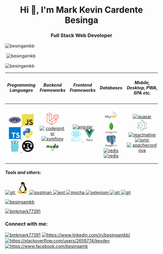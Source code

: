 <h1 align="center">Hi 👋, I'm Mark Kevin Cardente Besinga</h1>
<h3 align="center">Full Stack Web Developer</h3>
<p align="left">
  <img
    src="https://komarev.com/ghpvc/?username=besingamkb&label=Profile%20views&color=0e75b6&style=flat"
    alt="besingamkb"
  />
</p>
<p style="display:none;">
  <img
    align="left"
    src="https://github-readme-stats.vercel.app/api/top-langs?username=besingamkb&show_icons=true&locale=en&layout=compact"
    alt="besingamkb"
  />
</p>
<p>
  &nbsp;<img
    align="center"
    src="https://github-readme-stats.vercel.app/api?username=besingamkb&show_icons=true&locale=en"
    alt="besingamkb"
  />
</p>
<p>
  <img
    align="center"
    src="https://github-readme-streak-stats.herokuapp.com/?user=besingamkb&"
    alt="besingamkb"
  />
</p>

<table align="center">
  <thead>
    <tr align="center" width="100%">
      <th align="center" width="20%">
        <h5 align="center">Programming Languages</h5>
      </th>
      <th align="center" width="20%">
        <h5 align="center">Backend Frameworks</h5>
      </th>
      <th align="center" width="20%">
        <h5 align="center">Frontend Frameworks</h5>
      </th>
      <th align="center" width="20%">
        <h5 align="center">Databases</h5>
      </th>
      <th align="center" width="20%">
        <h5 align="center">Mobile, Desktop, PWA, SPA etc.</h5>
      </th>
    </tr>
  </thead>
  <tr align="center" width="100%">
    <td align="center" width="20%">
      <p align="center">
        <!-- php -->
        <a href="https://www.php.net" target="_blank" rel="noreferrer">
          <img
            src="https://raw.githubusercontent.com/devicons/devicon/master/icons/php/php-original.svg"
            alt="php"
            width="40"
            height="40"
          />
        </a>
        <!-- Javascript -->
        <a
          href="https://developer.mozilla.org/en-US/docs/Web/JavaScript"
          target="_blank"
          rel="noreferrer"
        >
          <img
            src="https://raw.githubusercontent.com/devicons/devicon/master/icons/javascript/javascript-original.svg"
            alt="javascript"
            width="40"
            height="40"
          />
        </a>
        <!-- typescript -->
        <a
          href="https://www.typescriptlang.org/"
          target="_blank"
          rel="noreferrer"
        >
          <img
            src="https://raw.githubusercontent.com/devicons/devicon/master/icons/typescript/typescript-original.svg"
            alt="typescript"
            width="40"
            height="40"
          />
        </a>
        <!-- python -->
        <a href="https://www.python.org" target="_blank" rel="noreferrer">
          <img
            src="https://raw.githubusercontent.com/devicons/devicon/master/icons/python/python-original.svg"
            alt="python"
            width="40"
            height="40"
          />
        </a>
        <!-- golang -->
        <a href="https://golang.org" target="_blank" rel="noreferrer">
          <img
            src="https://raw.githubusercontent.com/devicons/devicon/master/icons/go/go-original.svg"
            alt="go"
            width="40"
            height="40"
          />
        </a>
        <!-- rust -->
        <a href="https://www.rust-lang.org/" target="_blank" rel="noreferrer">
          <img
            src="https://raw.githubusercontent.com/devicons/devicon/master/icons/rust/rust-original.svg"
            alt="go"
            width="40"
            height="40"
          />
        </a>
      </p>
    </td>
    <td align="center" width="20%">
      <p align="center">
        <!-- laravel -->
        <a href="https://laravel.com/" target="_blank" rel="noreferrer">
          <img
            src="https://raw.githubusercontent.com/devicons/devicon/master/icons/laravel/laravel-original.svg"
            alt="laravel"
            width="40"
            height="40"
          />
        </a>
        <!-- codeigniter -->
        <a href="https://codeigniter.com" target="_blank" rel="noreferrer">
          <img
            src="https://cdn.worldvectorlogo.com/logos/codeigniter.svg"
            alt="codeigniter"
            width="40"
            height="40"
          />
        </a>
        <!-- symfony -->
        <a href="https://symfony.com" target="_blank" rel="noreferrer">
          <img
            src="https://symfony.com/logos/symfony_black_03.svg"
            alt="symfony"
            width="40"
            height="40"
          />
        </a>
        <!-- nodejs -->
        <a href="https://nodejs.org" target="_blank" rel="noreferrer">
          <img
            src="https://raw.githubusercontent.com/devicons/devicon/master/icons/nodejs/nodejs-original-wordmark.svg"
            alt="nodejs"
            width="40"
            height="40"
          />
        </a>
      </p>
    </td>
    <td align="center" width="20%">
      <p align="center">
        <!-- angular -->
        <a href="https://angular.io" target="_blank" rel="noreferrer">
          <img
            src="https://angular.io/assets/images/logos/angular/angular.svg"
            alt="angular"
            width="40"
            height="40"
          />
        </a>
        <!-- react -->
        <a href="https://reactjs.org/" target="_blank" rel="noreferrer">
          <img
            src="https://raw.githubusercontent.com/devicons/devicon/master/icons/react/react-original-wordmark.svg"
            alt="react"
            width="40"
            height="40"
          />
        </a>
        <!-- vue -->
        <a href="https://vuejs.org/" target="_blank" rel="noreferrer">
          <img
            src="https://raw.githubusercontent.com/devicons/devicon/master/icons/vuejs/vuejs-original-wordmark.svg"
            alt="vuejs"
            width="40"
            height="40"
          />
        </a>
      </p>
    </td>
    <td align="center" width="20%">
      <p align="center">
        <!-- mysql -->
        <a href="https://www.mysql.com/" target="_blank" rel="noreferrer">
          <img
            src="https://raw.githubusercontent.com/devicons/devicon/master/icons/mysql/mysql-original-wordmark.svg"
            alt="mysql"
            width="40"
            height="40"
          />
        </a>
        <!-- mongodb -->
        <a href="https://www.mongodb.com/" target="_blank" rel="noreferrer">
          <img
            src="https://raw.githubusercontent.com/devicons/devicon/master/icons/mongodb/mongodb-original-wordmark.svg"
            alt="mongodb"
            width="40"
            height="40"
          />
        </a>
        <!-- postgresql -->
        <a href="https://www.postgresql.org" target="_blank" rel="noreferrer">
          <img
            src="https://raw.githubusercontent.com/devicons/devicon/master/icons/postgresql/postgresql-original-wordmark.svg"
            alt="postgresql"
            width="40"
            height="40"
          />
        </a>
        <!-- sqlite -->
        <a
          href="https://www.sqlite.org/index.html"
          target="_blank"
          rel="noreferrer"
        >
          <img
            src="https://cdn.jsdelivr.net/gh/devicons/devicon@latest/icons/sqlite/sqlite-original.svg"
            alt="redis"
            width="40"
            height="40"
          />
        </a>
        <!-- redis -->
        <a href="https://redis.io/" target="_blank" rel="noreferrer">
          <img
            src="https://cdn.jsdelivr.net/gh/devicons/devicon@latest/icons/redis/redis-original-wordmark.svg"
            alt="redis"
            width="40"
            height="40"
          />
        </a>
      </p>
    </td>
    <td align="center" width="20%">
      <p align="center">
        <!-- quassar -->
        <a href="https://quasar.dev/" target="_blank" rel="noreferrer">
          <img
            src="https://cdn.quasar.dev/logo/svg/quasar-logo.svg"
            alt="quasar"
            width="40"
            height="40"
          />
        </a>
        <!-- electron -->
        <a href="https://www.electronjs.org" target="_blank" rel="noreferrer">
          <img
            src="https://raw.githubusercontent.com/devicons/devicon/master/icons/electron/electron-original.svg"
            alt="electron"
            width="40"
            height="40"
          />
        </a>
        <!-- reactnative -->
        <a href="https://reactnative.dev/" target="_blank" rel="noreferrer">
          <img
            src="https://reactnative.dev/img/header_logo.svg"
            alt="reactnative"
            width="40"
            height="40"
          />
        </a>
        <!-- ionic -->
        <a href="https://ionicframework.com" target="_blank" rel="noreferrer">
          <img
            src="https://upload.wikimedia.org/wikipedia/commons/d/d1/Ionic_Logo.svg"
            alt="ionic"
            width="40"
            height="40"
          />
        </a>
        <!-- cordova -->
        <a href="https://cordova.apache.org/" target="_blank" rel="noreferrer">
          <img
            src="https://www.vectorlogo.zone/logos/apache_cordova/apache_cordova-icon.svg"
            alt="apachecordova"
            width="40"
            height="40"
          />
        </a>
      </p>
    </td>
  </tr>
</table>

<h5 align="left">Tools and others:</h5>
<p align="left">
  <!-- git -->
  <a href="https://git-scm.com/" target="_blank" rel="noreferrer">
    <img
      src="https://www.vectorlogo.zone/logos/git-scm/git-scm-icon.svg"
      alt="git"
      width="40"
      height="40"
    />
  </a>
  <!-- linux -->
  <a href="https://www.linux.org/" target="_blank" rel="noreferrer">
    <img
      src="https://raw.githubusercontent.com/devicons/devicon/master/icons/linux/linux-original.svg"
      alt="linux"
      width="40"
      height="40"
    />
  </a>
  <!-- postman -->
  <a href="https://postman.com" target="_blank" rel="noreferrer">
    <img
      src="https://www.vectorlogo.zone/logos/getpostman/getpostman-icon.svg"
      alt="postman"
      width="40"
      height="40"
    />
  </a>
  <!-- jest -->
  <a href="https://jestjs.io" target="_blank" rel="noreferrer">
    <img
      src="https://www.vectorlogo.zone/logos/jestjsio/jestjsio-icon.svg"
      alt="jest"
      width="40"
      height="40"
    />
  </a>
  <!-- mocha -->
  <a href="https://mochajs.org" target="_blank" rel="noreferrer">
    <img
      src="https://www.vectorlogo.zone/logos/mochajs/mochajs-icon.svg"
      alt="mocha"
      width="40"
      height="40"
    />
  </a>
  <!-- selenium -->
  <a href="https://www.selenium.dev" target="_blank" rel="noreferrer">
    <img
      src="https://raw.githubusercontent.com/detain/svg-logos/780f25886640cef088af994181646db2f6b1a3f8/svg/selenium-logo.svg"
      alt="selenium"
      width="40"
      height="40"
    />
  </a>
  <!-- jetbrains -->
  <a href="https://www.jetbrains.com/" target="_blank" rel="noreferrer">
    <img
      src="https://cdn.jsdelivr.net/gh/devicons/devicon@latest/icons/jetbrains/jetbrains-original.svg"
      alt="git"
      width="40"
      height="40"
    />
  </a>
  <!-- vscode -->
  <a href="https://code.visualstudio.com/" target="_blank" rel="noreferrer">
    <img
      src="https://cdn.jsdelivr.net/gh/devicons/devicon@latest/icons/vscode/vscode-original.svg"
      alt="git"
      width="40"
      height="40"
    />
  </a>
</p>
<p align="left">
  <a href="https://github.com/ryo-ma/github-profile-trophy"
    ><img
      src="https://github-profile-trophy.vercel.app/?username=besingamkb"
      alt="besingamkb"
  /></a>
</p>
<p align="left">
  <a href="https://twitter.com/bmkmark77391" target="blank"
    ><img
      src="https://img.shields.io/twitter/follow/bmkmark77391?logo=twitter&style=for-the-badge"
      alt="bmkmark77391"
  /></a>
</p>
<h3 align="left">Connect with me:</h3>
<p align="left">
  <a href="https://twitter.com/bmkmark77391" target="blank"
    ><img
      align="center"
      src="https://raw.githubusercontent.com/rahuldkjain/github-profile-readme-generator/master/src/images/icons/Social/twitter.svg"
      alt="bmkmark77391"
      height="30"
      width="40"
  /></a>
  <a
    href="https://linkedin.com/in/https://www.linkedin.com/in/besingamkb/"
    target="blank"
    ><img
      align="center"
      src="https://raw.githubusercontent.com/rahuldkjain/github-profile-readme-generator/master/src/images/icons/Social/linked-in-alt.svg"
      alt="https://www.linkedin.com/in/besingamkb/"
      height="30"
      width="40"
  /></a>
  <a
    href="https://stackoverflow.com/users/2659774/kevdev"
    target="blank"
    ><img
      align="center"
      src="https://raw.githubusercontent.com/rahuldkjain/github-profile-readme-generator/master/src/images/icons/Social/stack-overflow.svg"
      alt="https://stackoverflow.com/users/2659774/kevdev"
      height="30"
      width="40"
  /></a>
  <a href="https://fb.com/https://www.facebook.com/besingamk" target="blank"
    ><img
      align="center"
      src="https://raw.githubusercontent.com/rahuldkjain/github-profile-readme-generator/master/src/images/icons/Social/facebook.svg"
      alt="https://www.facebook.com/besingamk"
      height="30"
      width="40"
  /></a>
</p>
